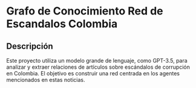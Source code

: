 # Grafo de Conocimiento Red de Escandalos Colombia

## Descripción
Este proyecto utiliza un modelo grande de lenguaje, como GPT-3.5, para analizar y extraer relaciones de artículos sobre escándalos de corrupción en Colombia. El objetivo es construir una red centrada en los agentes mencionados en estas noticias.